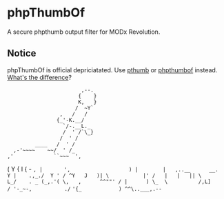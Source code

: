 phpThumbOf
==========

A secure phpthumb output filter for MODx Revolution.

## Notice
phpThumbOf is official depriciatated. Use [pthumb](http://modx.com/extras/package/pthumb) or [phpthumbof](http://rtfm.modx.com/extras/revo/phpthumbof) instead. [What's the difference](http://forums.modx.com/thread/86703/pthumb-or-phpthumbof)?

                            ,--.
                           {    }
                           K,   }
                          /  ~Y`
                     ,   /   /
                    {_'-K.__/
                      `/-.__L._
                      /  ' /`\_}
                     /  ' /
             ____   /  ' /
      ,-'~~~~    ~~/  ' /_
    ,'             ``~~~  ',
   (                        Y
  {                         I
 {      -                    `,
 |       ',                   )
 |        |   ,..__      __. Y
 |    .,_./  Y ' / ^Y   J   )|
 \           |' /   |   |   ||
  \          L_/    . _ (_,.'(
   \,   ,      ^^""' / |      )
     \_  \          /,L]     /
       '-_~-,       ` `   ./`
          `'{_            )
              ^^\..___,.--`
